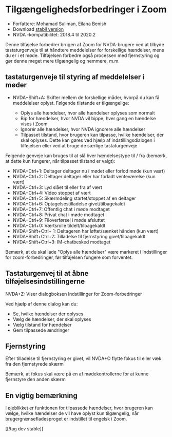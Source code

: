 # Tilgængelighedsforbedringer i Zoom #

* Forfattere: Mohamad Suliman, Eilana Benish
* Download [stabil version][1]
* NVDA -kompatibilitet: 2018.4 til 2020.2

Denne tilføjelse forbedrer brugen af Zoom for NVDA-brugere ved at tilbyde
tastaturgenveje til at håndtere meddelelser for forskellige hændelser, mens
du er i et møde. Tilføjelsen forbedre også processen med fjernstyring og gør
denne meget mere tilgængelig og nemmere, m.m.

## tastaturgenveje til styring af meddelelser i møder

* NVDA+Shift+A: Skifter mellem de forskellige måder, hvorpå du kan få
  meddelelser oplyst. Følgende tilstande er tilgængelige:

    * Oplys alle hændelser, hvor alle hændelser oplyses som normalt
    * Bip for hændelser, hvor NVDA vil bippe, hver gang en hændelse vises i
      Zoom
    * Ignorér alle hændelser, hvor NVDA ignorere alle hændelser
    * Tilpasset tilstand, hvor brugeren kan tilpasse, hvilke hændelser, der
      skal oplyses. Dette kan gøres ved hjælp af indstillingsdialogen i
      tilføjelsen eller ved at bruge de særlige tastaturgenveje

Følgende genveje kan bruges til at slå hver hændelsestype til / fra (bemærk,
at dette kun fungerer, når tilpasset tilstand er valgt):

* NVDA+Ctrl+1: Deltager deltager nu i mødet eller forlod møde (kun vært)
* NVDA+Ctrl+2: Deltager deltager eller har forladt venteværelse (kun vært)
* NVDA+Ctrl+3: Lyd slået til eller fra af vært
* NVDA+Ctrl+4: Video stoppet af vært
* NVDA+Ctrl+5: Skærmdeling startet/stoppet af en deltager
* NVDA+Ctrl+6: Optagelsestilladelse givet/tilbagekaldt
* NVDA+Ctrl+7: Offentlig chat i møde modtaget
* NVDA+Ctrl+8: Privat chat i møde modtaget
* NVDA+Ctrl+9: Filoverførsel i møde afsluttet
* NVDA+Ctrl+0: Værtsrolle tildelt/tilbagekaldt
* NVDA+Shift+Ctrl+ 1: Deltageren har løftet/sænket hånden (kun vært)
* NVDA+Shift+Ctrl+2: Tilladelse til fjernstyring givet/tilbagekaldt
* NVDA+Shift+Ctrl+3: IM-chatbesked modtaget


Bemærk, at du skal lade "Oplys alle hændelser" være markeret i Indstillinger
for zoom-forbedringer, før tilføjelsen fungere som forventet.

## Tastaturgenvej til at åbne tilføjelsesindstillingerne

NVDA+Z: Viser dialogboksen Indstillinger for Zoom-forbedringer

Ved hjælp af denne dialog kan du:

* Se, hvilke hændelser der oplyses
* Vælg de hændelser, der skal oplyses
* Vælg tilstand for hændelser
* Gem tilpassede ændringer

## Fjernstyring

Efter tilladelse til fjernstyring er givet, vil NVDA+O flytte fokus til
eller væk fra den fjernstyrede skærm

Bemærk, at fokus skal være på en af mødekontrollerne for at kunne fjernstyre
den anden skærm

## En vigtig bemærkning

I øjeblikket er funktionen for tilpassede hændelser, hvor brugeren kan
vælge, hvilke hændelser de vil have oplyst kun tilgængelig, når
brugergrænsefladesproget er indstillet til engelsk i Zoom.

[[!tag dev stable]]

[1]: https://addons.nvda-project.org/files/get.php?file=zoom
